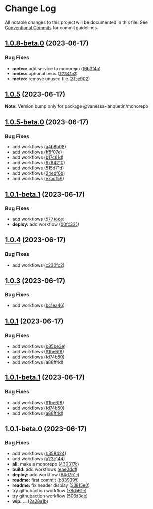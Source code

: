 # Change Log

All notable changes to this project will be documented in this file.
See [Conventional Commits](https://conventionalcommits.org) for commit guidelines.

## [1.0.8-beta.0](https://github.com/vanessa-lanquetin/monorepo/compare/v1.0.5...v1.0.8-beta.0) (2023-06-17)

### Bug Fixes

* **meteo:** add service to monorepo ([f6b3f4a](https://github.com/vanessa-lanquetin/monorepo/commit/f6b3f4aeb43a5d3cd35bbea93bff5f1493cd2203))
* **meteo:** optional tests ([27341a3](https://github.com/vanessa-lanquetin/monorepo/commit/27341a30a1dcf67ff00cbe709b8f28a776b00fbb))
* **meteo:** remove unused file ([31be902](https://github.com/vanessa-lanquetin/monorepo/commit/31be902362818584af4954c2565d8ef56593e625))

## [1.0.5](https://github.com/vanessa-lanquetin/monorepo/compare/v1.0.5-beta.0...v1.0.5) (2023-06-17)

**Note:** Version bump only for package @vanessa-lanquetin/monorepo

## [1.0.5-beta.0](https://github.com/vanessa-lanquetin/monorepo/compare/v1.0.4...v1.0.5-beta.0) (2023-06-17)

### Bug Fixes

* add workflows ([a4b8b08](https://github.com/vanessa-lanquetin/monorepo/commit/a4b8b08c41b3a744fbb29da5490a2e5ac6b138f8))
* add workflows ([ff5f07e](https://github.com/vanessa-lanquetin/monorepo/commit/ff5f07e761cded528aab80a611f06155fd5d7deb))
* add workflows ([b17c61d](https://github.com/vanessa-lanquetin/monorepo/commit/b17c61d516a56cb3292a4add3d0177edf7ccda5f))
* add workflows ([9784210](https://github.com/vanessa-lanquetin/monorepo/commit/9784210fcac30e2dae8b09b4da8d648339c4e410))
* add workflows ([515d71d](https://github.com/vanessa-lanquetin/monorepo/commit/515d71dc29d1f64ed2e6e37bd31183c24a220524))
* add workflows ([24edf6b](https://github.com/vanessa-lanquetin/monorepo/commit/24edf6b1b84b49b858677d5954308cdc307efe10))
* add workflows ([e7adf59](https://github.com/vanessa-lanquetin/monorepo/commit/e7adf5924c99e365d9b880cb5e5b00a9668df3d8))

## [1.0.1-beta.1](https://github.com/vanessa-lanquetin/monorepo/compare/v1.0.1-beta.0...v1.0.1-beta.1) (2023-06-17)

### Bug Fixes

* add workflows ([577186e](https://github.com/vanessa-lanquetin/monorepo/commit/577186e13e2b6d67f695ad8ba49d6a006666332e))
* **deploy:** add workflow ([00fc335](https://github.com/vanessa-lanquetin/monorepo/commit/00fc335ab43e1e51b92626af050e69672f9e3273))

## [1.0.4](https://github.com/vanessa-lanquetin/monorepo/compare/v1.0.3...v1.0.4) (2023-06-17)

### Bug Fixes

* add workflows ([c230fc2](https://github.com/vanessa-lanquetin/monorepo/commit/c230fc27f133ba74264fed3cbe58fab9257e2f67))

## [1.0.3](https://github.com/vanessa-lanquetin/monorepo/compare/v1.0.2...v1.0.3) (2023-06-17)

### Bug Fixes

* add workflows ([bc1ea46](https://github.com/vanessa-lanquetin/monorepo/commit/bc1ea46b7ae9b72f62312de2ddd2b39b2fcd2da7))

## [1.0.1](https://github.com/vanessa-lanquetin/monorepo/compare/v1.0.1-beta.0...v1.0.1) (2023-06-17)

### Bug Fixes

* add workflows ([b85be3e](https://github.com/vanessa-lanquetin/monorepo/commit/b85be3e9367837eba60a47e3a7bf2533b21f273d))
* add workflows ([91be6f8](https://github.com/vanessa-lanquetin/monorepo/commit/91be6f8af32b911f58737fe57e5c426846db4a09))
* add workflows ([fd74b50](https://github.com/vanessa-lanquetin/monorepo/commit/fd74b506afd048c0e4204023f5531c8c23d3c77e))
* add workflows ([a88ff4d](https://github.com/vanessa-lanquetin/monorepo/commit/a88ff4d3e55999b51d41279609009d8a6bc74bc4))
## [1.0.1-beta.1](https://github.com/vanessa-lanquetin/todo-list/compare/v1.0.1-beta.0...v1.0.1-beta.1) (2023-06-17)

### Bug Fixes

* add workflows ([91be6f8](https://github.com/vanessa-lanquetin/todo-list/commit/91be6f8af32b911f58737fe57e5c426846db4a09))
* add workflows ([fd74b50](https://github.com/vanessa-lanquetin/todo-list/commit/fd74b506afd048c0e4204023f5531c8c23d3c77e))
* add workflows ([a88ff4d](https://github.com/vanessa-lanquetin/todo-list/commit/a88ff4d3e55999b51d41279609009d8a6bc74bc4))

## 1.0.1-beta.0 (2023-06-17)

### Bug Fixes

* add workflows ([b358424](https://github.com/vanessa-lanquetin/monorepo/commit/b358424ef525676e4fa249aab744df89778226fa))
* add workflows ([a23c144](https://github.com/vanessa-lanquetin/monorepo/commit/a23c144b8300a528c01e09be1fbd7a06d04981b3))
* **all:** make a monorepo ([430317b](https://github.com/vanessa-lanquetin/monorepo/commit/430317b5d70a089abff73b58c899bbe120592108))
* **build:** add workflows ([eae0ddf](https://github.com/vanessa-lanquetin/monorepo/commit/eae0ddfd937325f6dce5e1cc109c308704997c68))
* **deploy:** add workflow ([64d7b1e](https://github.com/vanessa-lanquetin/monorepo/commit/64d7b1edf0e9367478a10e1fea1d7d40c41bfaa0))
* **readme:** first commit ([b839399](https://github.com/vanessa-lanquetin/monorepo/commit/b8393997423f31cf144fe4ef2d69fd5a0e7c208e))
* **readme:** fix header display ([23815e0](https://github.com/vanessa-lanquetin/monorepo/commit/23815e0635d2e018512dcf2a3109a856e8d52341))
* try githubaction workflow ([78d561e](https://github.com/vanessa-lanquetin/monorepo/commit/78d561e512acfa1cbb0b5c44c6e77cc6f3d8abb5))
* try githubaction workflow ([506d3ce](https://github.com/vanessa-lanquetin/monorepo/commit/506d3ce9b21662204514ab1b9d64fd60430b2f17))
* **wip:** ... ([2a28a1b](https://github.com/vanessa-lanquetin/monorepo/commit/2a28a1bfb48de2e577948a3e394e214ad3c3b127))
